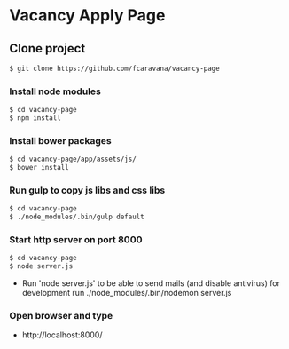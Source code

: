 # Vacancy Apply Page

## Clone project

```sh
$ git clone https://github.com/fcaravana/vacancy-page
```

### Install node modules

```sh
$ cd vacancy-page
$ npm install
```

### Install bower packages

```sh
$ cd vacancy-page/app/assets/js/
$ bower install
```

### Run gulp to copy js libs and css libs
```sh
$ cd vacancy-page
$ ./node_modules/.bin/gulp default
```

### Start http server on port 8000
```sh
$ cd vacancy-page
$ node server.js
```

* Run 'node server.js' to be able to send mails (and disable antivirus) for development run ./node_modules/.bin/nodemon server.js

### Open browser and type

* http://localhost:8000/